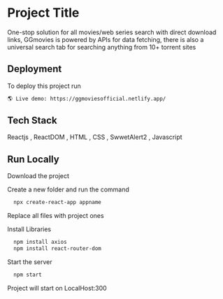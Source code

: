 
# Project Title


One-stop solution for all movies/web series search with direct download links, GGmovies is powered by APIs for data fetching, there is also a universal search tab for searching anything from 10+ torrent sites

## Deployment

To deploy this project run

```bash
🌎 Live demo: https://ggmoviesofficial.netlify.app/
```


## Tech Stack

Reactjs , ReactDOM , HTML , CSS , SwwetAlert2 , Javascript 



## Run Locally

Download the project



Create a new folder  and run the command

```bash
  npx create-react-app appname
```
Replace all files with project ones

Install Libraries 

```bash
  npm install axios
  npm install react-router-dom
```

Start the server

```bash
  npm start
```
Project will start on LocalHost:300

